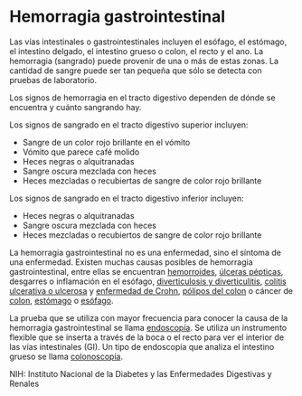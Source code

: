 Hemorragia gastrointestinal
===========================


Las vías intestinales o gastrointestinales incluyen el esófago, el estómago, el intestino delgado, el intestino grueso o colon, el recto y el ano. La hemorragia (sangrado) puede provenir de una o más de estas zonas. La cantidad de sangre puede ser tan pequeña que sólo se detecta con pruebas de laboratorio.


Los signos de hemorragia en el tracto digestivo dependen de dónde se encuentra y cuánto sangrando hay. 


Los signos de sangrado en el tracto digestivo superior incluyen:

* Sangre de un color rojo brillante en el vómito
* Vómito que parece café molido
* Heces negras o alquitranadas
* Sangre oscura mezclada con heces
* Heces mezcladas o recubiertas de sangre de color rojo brillante


Los signos de sangrado en el tracto digestivo inferior incluyen:

* Heces negras o alquitranadas
* Sangre oscura mezclada con heces
* Heces mezcladas o recubiertos de sangre de color rojo brillante


La hemorragia gastrointestinal no es una enfermedad, sino el síntoma de una enfermedad. Existen muchas causas posibles de hemorragia gastrointestinal, entre ellas se encuentran [hemorroides](https://medlineplus.gov/spanish/hemorrhoids.html), [úlceras pépticas](https://medlineplus.gov/spanish/pepticulcer.html), desgarres o inflamación en el esófago, [diverticulosis y diverticulitis](https://medlineplus.gov/spanish/diverticulosisanddiverticulitis.html), [colitis ulcerativa o ulcerosa](https://medlineplus.gov/spanish/ulcerativecolitis.html) y [enfermedad de Crohn](https://medlineplus.gov/spanish/crohnsdisease.html), [pólipos del colon](https://medlineplus.gov/spanish/colonicpolyps.html) o cáncer de [colon](https://medlineplus.gov/spanish/colorectalcancer.html), [estómago](https://medlineplus.gov/spanish/stomachcancer.html) o [esófago](https://medlineplus.gov/spanish/esophagealcancer.html). 


La prueba que se utiliza con mayor frecuencia para conocer la causa de la hemorragia gastrointestinal se llama [endoscopía](https://medlineplus.gov/spanish/endoscopy.html). Se utiliza un instrumento flexible que se inserta a través de la boca o el recto para ver el interior de las vías intestinales (GI). Un tipo de endoscopía que analiza el intestino grueso se llama [colonoscopía](https://medlineplus.gov/spanish/colonoscopy.html). 


NIH: Instituto Nacional de la Diabetes y las Enfermedades Digestivas y Renales 

